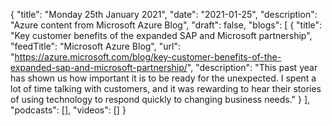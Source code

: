 {
  "title": "Monday 25th January 2021",
  "date": "2021-01-25",
  "description": "Azure content from Microsoft Azure Blog",
  "draft": false,
  "blogs": [
    {
      "title": "Key customer benefits of the expanded SAP and Microsoft partnership",
      "feedTitle": "Microsoft Azure Blog",
      "url": "https://azure.microsoft.com/blog/key-customer-benefits-of-the-expanded-sap-and-microsoft-partnership/",
      "description": "This past year has shown us how important it is to be ready for the unexpected. I spent a lot of time talking with customers, and it was rewarding to hear their stories of using technology to respond quickly to changing business needs."
    }
  ],
  "podcasts": [],
  "videos": []
}